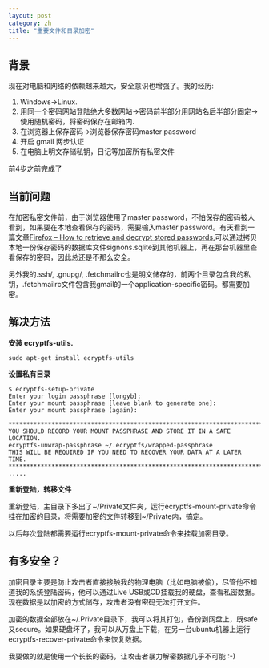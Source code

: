 ```yaml
---
layout: post
category: zh
title: "重要文件和目录加密"
---
```


## 背景 ##

现在对电脑和网络的依赖越来越大，安全意识也增强了。我的经历:

<ol>
<li>Windows->Linux.</li>
<li>用同一个密码网站登陆绝大多数网站->密码前半部分用网站名后半部分固定->使用随机密码，将密码保存在邮箱内.</li>
<li>在浏览器上保存密码->浏览器保存密码master password</li>
<li>开启 gmail 两步认证</li>
<li>在电脑上明文存储私钥，日记等加密所有私密文件</li>
</ol>

前4步之前完成了

## 当前问题 ##

在加密私密文件前，由于浏览器使用了master password，不怕保存的密码被人看到，如果要在本地查看保存的密码，需要输入master password。有天看到一篇文章[Firefox – How to retrieve and decrypt stored passwords](http://www.coresec.org/2011/03/06/firefox-how-to-retrieve-and-decrypt-stored-password/),可以通过拷贝本地一份保存密码的数据库文件signons.sqlite到其他机器上，再在那台机器里查看保存的密码，因此总还是不那么安全。

另外我的.ssh/, .gnupg/, .fetchmailrc也是明文储存的，前两个目录包含我的私钥，.fetchmailrc文件包含我gmail的一个application-specific密码。都需要加密。

## 解决方法 ##

**安装 ecryptfs-utils.**

	sudo apt-get install ecryptfs-utils 

**设置私有目录**

	$ ecryptfs-setup-private 
	Enter your login passphrase [longyb]: 
	Enter your mount passphrase [leave blank to generate one]: 
	Enter your mount passphrase (again): 

    ************************************************************************
	YOU SHOULD RECORD YOUR MOUNT PASSPHRASE AND STORE IT IN A SAFE LOCATION.
	ecryptfs-unwrap-passphrase ~/.ecryptfs/wrapped-passphrase
	THIS WILL BE REQUIRED IF YOU NEED TO RECOVER YOUR DATA AT A LATER TIME.
	************************************************************************
	.....

**重新登陆，转移文件**

   重新登陆，主目录下多出了~/Private文件夹，运行ecryptfs-mount-private命令挂在加密的目录，将需要加密的文件转移到~/Private内，搞定。
   
   以后每次登陆都需要运行ecryptfs-mount-private命令来挂载加密目录。
   
## 有多安全？ ##

  加密目录主要是防止攻击者直接接触我的物理电脑（比如电脑被偷），尽管他不知道我的系统登陆密码，他可以通过Live USB或CD挂载我的硬盘，查看私密数据。现在数据是以加密的方式储存，攻击者没有密码无法打开文件。

  加密的数据全部放在~/.Private目录下，我可以将其打包，备份到网盘上，既safe又secure。如果硬盘坏了，我可以从万盘上下载，在另一台ubuntu机器上运行ecryptfs-recover-private命令来恢复数据。

  我要做的就是使用一个长长的密码，让攻击者暴力解密数据几乎不可能 :-)
